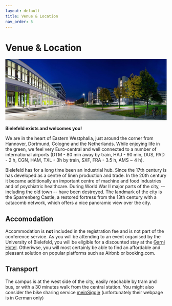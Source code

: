 ```yaml
---
layout: default
title: Venue & Location
nav_order: 5
---
```


# Venue & Location

![](images/bielefeld.jpeg)

**Bielefeld exists and welcomes you!**

We are in the heart of Eastern Westphalia, just around the corner from Hannover, Dortmund, Cologne and the Netherlands. While enjoying life in the green, we feel very Euro-central and well connected to a number of international airports (DTM - 80 min away by train, HAJ - 90 min, DUS, PAD - 2 h, CGN, HAM, TXL - 3h by train, SXF, FRA - 3.5 h, AMS ~ 4 h).

Bielefeld has for a long time been an industrial hub. Since the 17th century is has developed as a centre of linen production and trade. In the 20th century it became additionally an important centre of machine and food industries and of psychiatric healthcare. During World War II major parts of the city, -- including the old town -- have been destroyed. 
The landmark of the city is the Sparrenberg Castle, a restored fortress from the 13th century with a catacomb network, which offers a nice panoramic view over the city.

## Accomodation

Accommodation is **not** included in the registration fee and is not part of the conference service.
As you will be attending to an event organised by the University of Bielefeld, you will be eligible for a discounted stay at the [Garni Hotel](www.comfort-garni.de).
Otheriwse, you will most certainly be able to find an affordable and pleasant solution on popular platforms such as Airbnb or booking.com.

## Transport

The campus is at the west side of the city, easily reachable by tram and bus, or with a 30 minutes walk from the central station.
You might also consider the bike sharing service [meinSiggie](https://www.mobiel.de/sharing/meinsiggi-fahrrad/) (unfortunately their webpage is in German only)


